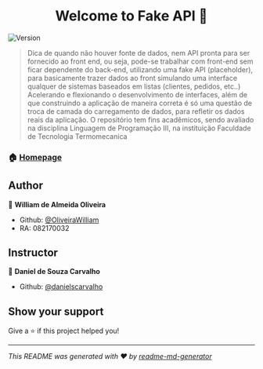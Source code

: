 <h1 align="center">Welcome to Fake API 👋</h1>
<p>
  <img alt="Version" src="https://img.shields.io/badge/version-0.1.0-blue.svg?cacheSeconds=2592000" />
</p>

> Dica de quando não houver fonte de dados, nem API pronta para ser fornecido ao front end, ou seja, pode-se trabalhar com front-end sem ficar dependente do back-end, utilizando uma fake API (placeholder), para basicamente trazer dados ao front simulando uma interface qualquer de sistemas baseados em listas (clientes, pedidos, etc..)
Acelerando e flexionando o desenvolvimento de interfaces, além de que construindo a aplicação de maneira correta é só uma questão de troca de camada do carregamento de dados, para refletir os dados reais da aplicação.
> O repositório tem fins acadêmicos, sendo avaliado na disciplina Linguagem de Programação III, na instituição Faculdade de Tecnologia Termomecanica

### 🏠 [Homepage]()

## Author

👤 **William de Almeida Oliveira**

* Github: [@OliveiraWilliam](https://github.com/edleonardo)
* RA: 082170032

## Instructor

👤 **Daniel de Souza Carvalho**

* Github: [@danielscarvalho](https://github.com/danielscarvalho)

## Show your support

Give a ⭐️ if this project helped you!

***
_This README was generated with ❤️ by [readme-md-generator](https://github.com/kefranabg/readme-md-generator)_